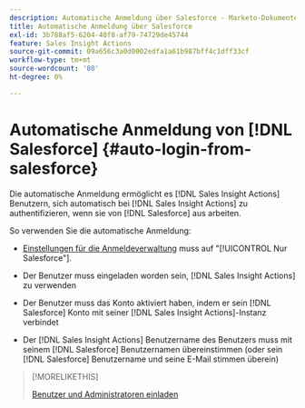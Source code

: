 ```yaml
---
description: Automatische Anmeldung über Salesforce - Marketo-Dokumente - Produktdokumentation
title: Automatische Anmeldung über Salesforce
exl-id: 3b788af5-6204-40f8-af79-74729de45744
feature: Sales Insight Actions
source-git-commit: 09a656c3a0d0002edfa1a61b987bff4c1dff33cf
workflow-type: tm+mt
source-wordcount: '80'
ht-degree: 0%

---
```


# Automatische Anmeldung von [!DNL Salesforce] {#auto-login-from-salesforce}

Die automatische Anmeldung ermöglicht es [!DNL Sales Insight Actions] Benutzern, sich automatisch bei [!DNL Sales Insight Actions] zu authentifizieren, wenn sie von [!DNL Salesforce] aus arbeiten.

So verwenden Sie die automatische Anmeldung:

* [Einstellungen für die Anmeldeverwaltung](/help/marketo/product-docs/marketo-sales-insight/actions/admin/login-management-settings.md) muss auf &quot;[!UICONTROL Nur Salesforce&quot; &#x200B;].

* Der Benutzer muss eingeladen worden sein, [!DNL Sales Insight Actions] zu verwenden

* Der Benutzer muss das Konto aktiviert haben, indem er sein [!DNL Salesforce] Konto mit seiner [!DNL Sales Insight Actions]-Instanz verbindet

* Der [!DNL Sales Insight Actions] Benutzername des Benutzers muss mit seinem [!DNL Salesforce] Benutzernamen übereinstimmen (oder sein [!DNL Salesforce] Benutzername und seine E-Mail stimmen überein)

>[!MORELIKETHIS]
>
>[Benutzer und Administratoren einladen](/help/marketo/product-docs/marketo-sales-insight/actions/admin/invite-users-and-admins.md)
